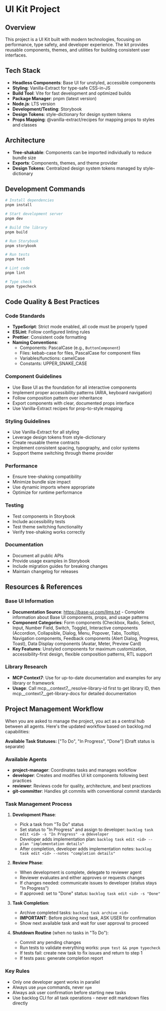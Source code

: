 # UI Kit Project

## Overview
This project is a UI Kit built with modern technologies, focusing on performance, type safety, and developer experience. The kit provides reusable components, themes, and utilities for building consistent user interfaces.

## Tech Stack
- **Headless Components**: Base UI for unstyled, accessible components
- **Styling**: Vanilla-Extract for type-safe CSS-in-JS
- **Build Tool**: Vite for fast development and optimized builds
- **Package Manager**: pnpm (latest version)
- **Node.js**: LTS version
- **Development/Testing**: Storybook
- **Design Tokens**: style-dictionary for design system tokens
- **Props Mapping**: @vanilla-extract/recipes for mapping props to styles and classes

## Architecture
- **Tree-shakable**: Components can be imported individually to reduce bundle size
- **Exports**: Components, themes, and theme provider
- **Design Tokens**: Centralized design system tokens managed by style-dictionary

## Development Commands
```bash
# Install dependencies
pnpm install

# Start development server
pnpm dev

# Build the library
pnpm build

# Run Storybook
pnpm storybook

# Run tests
pnpm test

# Lint code
pnpm lint

# Type check
pnpm typecheck
```

## Code Quality & Best Practices

### Code Standards
- **TypeScript**: Strict mode enabled, all code must be properly typed
- **ESLint**: Follow configured linting rules
- **Prettier**: Consistent code formatting
- **Naming Conventions**:
  - Components: PascalCase (e.g., `ButtonComponent`)
  - Files: kebab-case for files, PascalCase for component files
  - Variables/functions: camelCase
  - Constants: UPPER_SNAKE_CASE

### Component Guidelines
- Use Base UI as the foundation for all interactive components
- Implement proper accessibility patterns (ARIA, keyboard navigation)
- Follow composition pattern over inheritance
- Export components with clear, documented props interface
- Use Vanilla-Extract recipes for prop-to-style mapping

### Styling Guidelines
- Use Vanilla-Extract for all styling
- Leverage design tokens from style-dictionary
- Create reusable theme contracts
- Implement consistent spacing, typography, and color systems
- Support theme switching through theme provider

### Performance
- Ensure tree-shaking compatibility
- Minimize bundle size impact
- Use dynamic imports where appropriate
- Optimize for runtime performance

### Testing
- Test components in Storybook
- Include accessibility tests
- Test theme switching functionality
- Verify tree-shaking works correctly

### Documentation
- Document all public APIs
- Provide usage examples in Storybook
- Include migration guides for breaking changes
- Maintain changelog for releases

## Resources & References

### Base UI Information
- **Documentation Source**: https://base-ui.com/llms.txt - Complete information about Base UI components, props, and usage patterns
- **Component Categories**: Form components (Checkbox, Radio, Select, Input, Number Field, Switch, Toggle), Interactive components (Accordion, Collapsible, Dialog, Menu, Popover, Tabs, Tooltip), Navigation components, Feedback components (Alert Dialog, Progress, Toast), Data Display components (Avatar, Meter, Preview Card)
- **Key Features**: Unstyled components for maximum customization, accessibility-first design, flexible composition patterns, RTL support

### Library Research
- **MCP Context7**: Use for up-to-date documentation and examples for any library or framework
- **Usage**: Call mcp__context7__resolve-library-id first to get library ID, then mcp__context7__get-library-docs for detailed documentation

## Project Management Workflow

When you are asked to manage the project, you act as a central hub between all agents. Here's the updated workflow based on backlog.md capabilities:

**Available Task Statuses:** ["To Do", "In Progress", "Done"] (Draft status is separate)

### Available Agents
- **project-manager**: Coordinates tasks and manages workflow
- **developer**: Creates and modifies UI kit components following best practices
- **reviewer**: Reviews code for quality, architecture, and best practices
- **git-committer**: Handles git commits with conventional commit standards

### Task Management Process

1. **Development Phase**:
   - Pick a task from "To Do" status
   - Set status to "In Progress" and assign to developer: `backlog task edit <id> -s "In Progress" -a @developer`
   - Developer adds implementation plan: `backlog task edit <id> --plan "implementation details"`
   - After completion, developer adds implementation notes: `backlog task edit <id> --notes "completion details"`

2. **Review Phase**:
   - When development is complete, delegate to reviewer agent
   - Reviewer evaluates and either approves or requests changes
   - If changes needed: communicate issues to developer (status stays "In Progress")
   - If approved: set to "Done" status: `backlog task edit <id> -s "Done"`

3. **Task Completion**:
   - Archive completed tasks: `backlog task archive <id>`
   - **IMPORTANT**: Before picking next task, ASK USER for confirmation
   - Show next available task and wait for user approval to proceed

4. **Shutdown Routine** (when no tasks in "To Do"):
   - Commit any pending changes
   - Run tests to validate everything works: `pnpm test && pnpm typecheck`
   - If tests fail: create new task to fix issues and return to step 1
   - If tests pass: generate completion report

### Key Rules
- Only one developer agent works in parallel
- Always use `pnpm` commands, never `npm`
- Always ask user confirmation before starting new tasks
- Use backlog CLI for all task operations - never edit markdown files directly